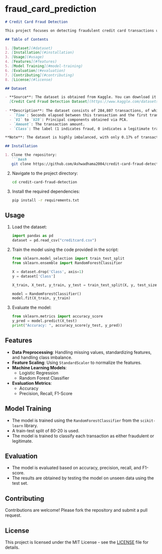 # fraud_card_prediction
```markdown
# Credit Card Fraud Detection

This project focuses on detecting fraudulent credit card transactions using machine learning algorithms. The dataset contains transactions made by European cardholders in September 2013, and it consists of a wide range of features extracted via PCA (Principal Component Analysis), along with a label indicating whether a transaction is fraudulent or not.

## Table of Contents

1. [Dataset](#dataset)
2. [Installation](#installation)
3. [Usage](#usage)
4. [Features](#features)
5. [Model Training](#model-training)
6. [Evaluation](#evaluation)
7. [Contributing](#contributing)
8. [License](#license)

## Dataset

- **Source**: The dataset is obtained from Kaggle. You can download it from the following link:
  [Credit Card Fraud Detection Dataset](https://www.kaggle.com/datasets/mlg-ulb/creditcardfraud)
  
- **Description**: The dataset consists of 284,807 transactions, of which 492 are fraudulent. It contains 31 features:
  - `Time`: Seconds elapsed between this transaction and the first transaction.
  - `V1` to `V28`: Principal components obtained via PCA.
  - `Amount`: The transaction amount.
  - `Class`: The label (1 indicates fraud, 0 indicates a legitimate transaction).

**Note**: The dataset is highly imbalanced, with only 0.17% of transactions being fraudulent.

## Installation

1. Clone the repository:
   ```bash
   git clone https://github.com/Ashwadhama2004/credit-card-fraud-detection.git
   ```
2. Navigate to the project directory:
   ```bash
   cd credit-card-fraud-detection
   ```
3. Install the required dependencies:
   ```bash
   pip install -r requirements.txt
   ```

## Usage

1. Load the dataset:
   ```python
   import pandas as pd
   dataset = pd.read_csv("creditcard.csv")
   ```

2. Train the model using the code provided in the script:
   ```python
   from sklearn.model_selection import train_test_split
   from sklearn.ensemble import RandomForestClassifier

   X = dataset.drop('Class', axis=1)
   y = dataset['Class']

   X_train, X_test, y_train, y_test = train_test_split(X, y, test_size=0.2, random_state=42)

   model = RandomForestClassifier()
   model.fit(X_train, y_train)
   ```

3. Evaluate the model:
   ```python
   from sklearn.metrics import accuracy_score
   y_pred = model.predict(X_test)
   print("Accuracy: ", accuracy_score(y_test, y_pred))
   ```

## Features

- **Data Preprocessing**: Handling missing values, standardizing features, and handling class imbalance.
- **Feature Scaling**: Using `StandardScaler` to normalize the features.
- **Machine Learning Models**:
  - Logistic Regression
  - Random Forest Classifier
- **Evaluation Metrics**:
  - Accuracy
  - Precision, Recall, F1-Score

## Model Training

- The model is trained using the `RandomForestClassifier` from the `scikit-learn` library.
- A train-test split of 80-20 is used.
- The model is trained to classify each transaction as either fraudulent or legitimate.

## Evaluation

- The model is evaluated based on accuracy, precision, recall, and F1-score.
- The results are obtained by testing the model on unseen data using the test set.

## Contributing

Contributions are welcome! Please fork the repository and submit a pull request.

## License

This project is licensed under the MIT License - see the [LICENSE](LICENSE) file for details.
```
